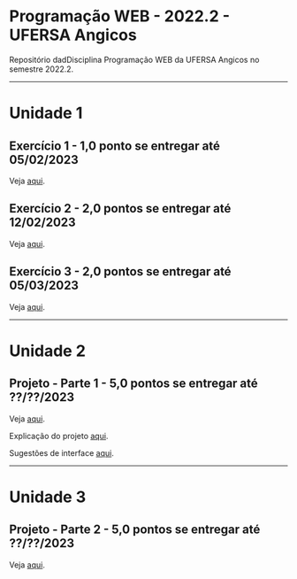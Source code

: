  # Programação WEB - 2022.2 - UFERSA Angicos
Repositório dadDisciplina Programação WEB da UFERSA Angicos no semestre 2022.2.

---

# Unidade 1

## Exercício 1 - 1,0 ponto se entregar até 05/02/2023
Veja [aqui](u1_exercicio1/).

## Exercício 2 - 2,0 pontos se entregar até 12/02/2023
Veja [aqui](u1_exercicio2/).

## Exercício 3 - 2,0 pontos se entregar até 05/03/2023
Veja [aqui](#).

---

# Unidade 2
## Projeto - Parte 1 - 5,0 pontos se entregar até ??/??/2023
Veja [aqui](#).

Explicação do projeto [aqui](#).

Sugestões de interface [aqui](#).

---

# Unidade 3
## Projeto - Parte 2 - 5,0 pontos se entregar até ??/??/2023
Veja [aqui](#).
